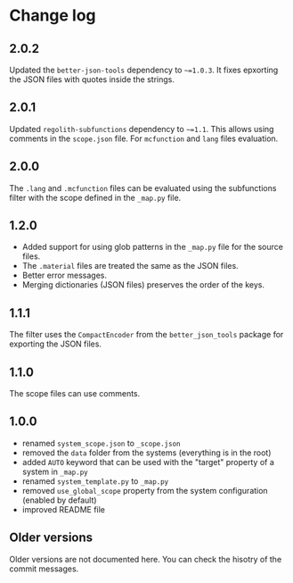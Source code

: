 # Change log
## 2.0.2
Updated the `better-json-tools` dependency to `~=1.0.3`. It fixes epxorting the
JSON files with quotes inside the strings.
## 2.0.1
Updated `regolith-subfunctions` dependency to `~=1.1`. This allows using
comments in the `scope.json` file. For `mcfunction` and `lang` files
evaluation.
## 2.0.0
The `.lang` and `.mcfunction` files can be evaluated using the subfunctions
filter with the scope defined in the `_map.py` file.
## 1.2.0
- Added support for using glob patterns in the `_map.py` file for the source
files.
- The `.material` files are treated the same as the JSON files.
- Better error messages.
- Merging dictionaries (JSON files) preserves the order of the keys.
## 1.1.1
The filter uses the `CompactEncoder` from the `better_json_tools` package for
exporting the JSON files.
## 1.1.0
The scope files can use comments.
## 1.0.0
- renamed `system_scope.json` to `_scope.json`
- removed the `data` folder from the systems (everything is in the root)
- added `AUTO` keyword that can be used with the "target" property of a system in `_map.py`
- renamed `system_template.py` to `_map.py`
- removed `use_global_scope` property from the system configuration (enabled by default)
- improved README file
## Older versions
Older versions are not documented here. You can check the hisotry of the commit
messages.